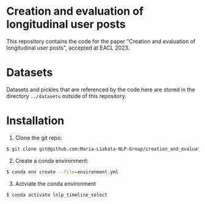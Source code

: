 # Creation and evaluation of longitudinal user posts
This repository contains the code for the paper "Creation and evaluation of longitudinal user posts", accepted at EACL 2023.

# Datasets

Datasets and pickles that are referenced by the code here are stored in the directory `../datasets` outside of this repository.


# Installation

1. Clone the git repo:

```bash
$ git clone git@github.com:Maria-Liakata-NLP-Group/creation_and_evaluation_of_timelines.git
```

2. Create a conda environment:

```bash
$ conda env create --file=environment.yml
```

3. Actviate the conda environment

```bash
$ conda activate lnlp_timeline_select
```
